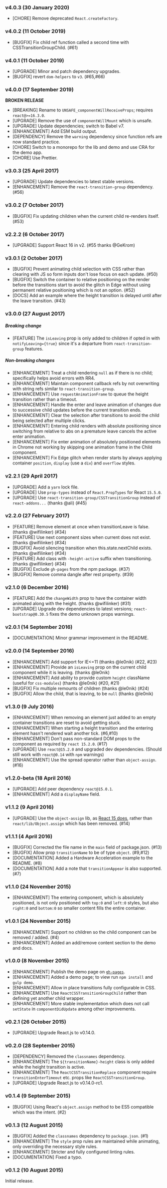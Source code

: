 ### v4.0.3 (30 January 2020)

- [CHORE] Remove deprecated `React.createFactory`.

### v4.0.2 (11 October 2019)

- [BUGFIX] Fix child ref function called a second time with CSSTransitionGroupChild. (#61)

### v4.0.1 (11 October 2019)

- [UPGRADE] Minor and patch dependency upgrades.
- [BUGFIX] revert `dom-helpers` to `v3`. (#65,#66)

### v4.0.0 (17 September 2019)

**BROKEN RELEASE**

- [BREAKING] Rename to `UNSAFE_componentWillReceiveProps`; requires `react@>=16.3.0`.
- [UPGRADE] Remove the use of `componentWillMount` which is unsafe.
- [UPGRADE] Update dependencies; switch to Babel v7.
- [ENHANCEMENT] Add ESM build output.
- [DEPENDENCY] Remove the `warning` dependency since function refs are now standard practice.
- [CHORE] Switch to a monorepo for the lib and demo and use CRA for the demo app.
- [CHORE] Use Prettier.

### v3.0.3 (25 April 2017)

- [UPGRADE] Update dependencies to latest stable versions.
- [ENHANCEMENT] Remove the `react-transition-group` dependency. (#56)

### v3.0.2 (7 October 2017)

- [BUGFIX] Fix updating children when the current child re-renders itself. (#53)

### v2.2.2 (6 October 2017)

- [UPGRADE] Support React 16 in v2. (#55 thanks @GeKrom)

### v3.0.1 (2 October 2017)

- [BUGFIX] Prevent animating child selection with CSS rather than clearing with JS so form inputs don't lose focus on each update. (#50)
- [BUGFIX] Switch the container to relative positioning on the render before the transitions start to avoid the glitch
  in Edge without using permanent relative positioning which is not an option. (#52)
- [DOCS] Add an example where the height transition is delayed until after the leave transition. (#43)

### v3.0.0 (27 August 2017)

##### Breaking change

- [FEATURE] The `isLeaving` prop is only added to children if opted in with `notifyLeaving={true}` since it's
  a departure from `react-transition-group` features.

##### Non-breaking changes

- [ENHANCEMENT] Treat a child rendering `null` as if there is no child; specifically helps avoid errors with RR4.
- [ENHANCEMENT] Maintain component callback refs by not overwriting with string refs similar to `react-transition-group`.
- [ENHANCEMENT] Use `requestAnimationFrame` to queue the height transition rather than a timeout.
- [ENHANCEMENT] Handle the enter and leave animation of changes due to successive child updates before the current transition ends.
- [ENHANCEMENT] Clear the selection after transitions to avoid the child being selected after multiple clicks.
- [ENHANCEMENT] Entering child renders with absolute positioning since switching from relative to abs on a premature leave cancels the active enter animation.
- [ENHANCEMENT] Fix enter animation of absolutely positioned elements in Chrome not working by skipping one animation frame in the Child component.
- [ENHANCEMENT] Fix Edge glitch when render starts by always applying container `position`, `display` (use a `div`) and `overflow` styles.

### v2.2.1 (29 April 2017)

- [UPGRADE] Add a `yarn` lock file.
- [UPGRADE] Use `prop-types` instead of `React.PropTypes` for React `15.5.0`.
- [UPGRADE] Use `react-transition-group/CSSTransitionGroup` instead of `react-addons...` (thanks @ali) (#45)

### v2.2.0 (27 February 2017)

- [FEATURE] Remove element at once when transitionLeave is false. (thanks @wifilinker) (#34)
- [FEATURE] Use next component sizes when current does not exist. (thanks @wifilinker) (#34)
- [BUGFIX] Avoid silencing transition when this.state.nextChild exists. (thanks @wifilinker) (#34)
- [FEATURE] Add class with `-height-active` suffix when transitioning. (thanks @wifilinker) (#34)
- [BUGFIX] Exclude `gh-pages` from the npm package. (#37)
- [BUGFIX] Remove comma dangle after rest property. (#39)

### v2.1.0 (6 December 2016)

- [FEATURE] Add the `changeWidth` prop to have the container width animated along with the height. (thanks @wifilinker) (#31)
- [UPGRADE] Upgrade dev dependencies to latest versions; `react-bootstrap@0.30.5` fixes the demo unknown props warnings.

### v2.0.1 (14 September 2016)

- [DOCUMENTATION] Minor grammar improvement in the README.

### v2.0.0 (14 September 2016)

- [ENHANCEMENT] Add support for IE<=11 (thanks @le0nik) (#22, #23)
- [ENHANCEMENT] Provide an `isLeaving` prop on the current child component while it is leaving. (thanks @le0nik)
- [ENHANCEMENT] Add ability to provide custom `height` className (useful for `css-modules`) (thanks @le0nik) (#20, #21)
- [BUGFIX] Fix multiple remounts of children (thanks @le0nik) (#24)
- [BUGFIX] Allow the child, that is leaving, to be `null` (thanks @le0nik)

### v1.3.0 (9 July 2016)

- [ENHANCEMENT] When removing an element just added to an empty container transitions are reset to avoid getting stuck.
- [ENHANCEMENT] When starting a height transition and the entering element hasn't rendered wait another tick. (#6,#10)
- [ENHANCEMENT] Don't pass non-standard DOM props to the component as required by `react 15.2.0`. (#17)
- [UPGRADE] Use `react@15.2.0` and upgraded dev dependencies. (Should still work with `react@0.14` with `npm` warnings)
- [ENHANCEMENT] Use the spread operator rather than `object-assign`. (#16)

### v1.2.0-beta (18 April 2016)

- [UPGRADE] Add peer dependency `react@15.0.1`.
- [ENHANCEMENT] Add a `displayName` field.

### v1.1.2 (9 April 2016)

- [UPGRADE] Use the `object-assign` lib, as [React 15 does](https://github.com/facebook/react/pull/6376), rather
  than `react/lib/Object.assign` which has been removed. (#14)

### v1.1.1 (4 April 2016)

- [BUGFIX] Corrected the file name in the `main` field of package.json. (#13)
- [BUGFIX] Allow prop `transitionName` to be of type `object`. (#9,#12)
- [DOCUMENTATION] Added a Hardware Acceleration example to the README. (#8)
- [DOCUMENTATION] Add a note that `transitionAppear` is also supported. (#7)

### v1.1.0 (24 November 2015)

- [ENHANCEMENT] The entering component, which is absolutely positioned, is not only positioned with `top:0` and `left:0`
  styles, but also `right:0` and `bottom:0` so smaller content fills the entire container.

### v1.0.1 (24 November 2015)

- [ENHANCEMENT] Support no children so the child component can be removed / added. (#4)
- [ENHANCEMENT] Added an add/remove content section to the demo and docs.

### v1.0.0 (8 November 2015)

- [ENHANCEMENT] Publish the demo page on [`gh-pages`](http://marnusw.github.io/react-css-transition-replace/).
- [ENHANCEMENT] Added a demo page; to view run `npm install` and `gulp demo`.
- [ENHANCEMENT] Allow in place transitions fully configurable in CSS.
- [ENHANCEMENT] Use `ReactCSSTransitionGroupChild` rather than defining yet another child wrapper.
- [ENHANCEMENT] More stable implementation which does not call `setState` in `componentDidUpdate` among other improvements.

### v0.2.1 (26 October 2015)

- [UPGRADE] Upgrade React.js to v0.14.0.

### v0.2.0 (28 September 2015)

- [DEPENDENCY] Removed the `classnames` dependency.
- [ENHANCEMENT] The `${transitionName}-height` class is only added while the height transition is active.
- [ENHANCEMENT] The `ReactCSSTransitionReplace` component require `transitionEnterTimeout` etc. props like `ReactCSSTransitionGroup`.
- [UPGRADE] Upgrade React.js to v0.14.0-rc1.

### v0.1.4 (9 September 2015)

- [BUGFIX] Using React's `object.assign` method to be ES5 compatible which was the intent. (#2)

### v0.1.3 (12 August 2015)

- [BUGFIX] Added the `classnames` dependency to `package.json`. (#1)
- [ENHANCEMENT] The `style` prop rules are maintained while animating, only overriding the necessary style rules.
- [ENHANCEMENT] Stricter and fully configured linting rules.
- [DOCUMENTATION] Fixed a typo.

### v0.1.2 (10 August 2015)

Initial release.
